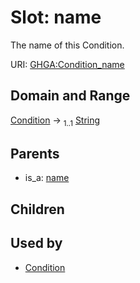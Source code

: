 
# Slot: name


The name of this Condition.

URI: [GHGA:Condition_name](https://w3id.org/GHGA/Condition_name)


## Domain and Range

[Condition](Condition.md) &#8594;  <sub>1..1</sub> [String](types/String.md)

## Parents

 *  is_a: [name](name.md)

## Children


## Used by

 * [Condition](Condition.md)
